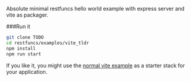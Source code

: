 Absolute minimal restfuncs hello world example with express server and vite as packager.

###Run it
```bash
git clone TODO
cd restfuncs/examples/vite_tldr
npm install
npm run start
```

If you like it, you might use the [normal vite example](../vite) as a starter stack for your application.